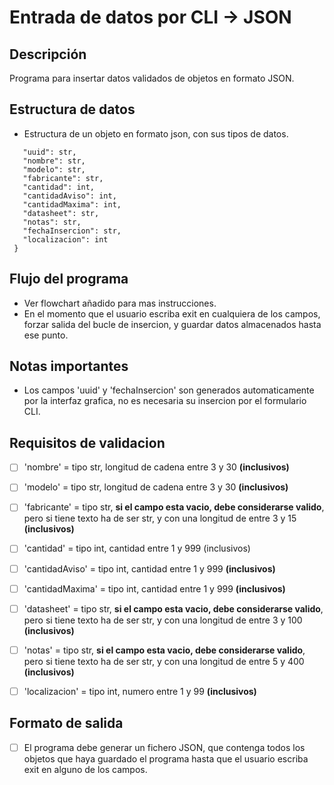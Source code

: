 # Entrada de datos por CLI -> JSON

## Descripción
Programa para insertar datos validados de objetos en formato JSON.

## Estructura de datos
- Estructura de un objeto en formato json, con sus tipos de datos.
 ``` {
    "uuid": str,
    "nombre": str,
    "modelo": str,
    "fabricante": str,
    "cantidad": int,
    "cantidadAviso": int,
    "cantidadMaxima": int,
    "datasheet": str,
    "notas": str,
    "fechaInsercion": str,
    "localizacion": int
  }
  ```

## Flujo del programa
- Ver flowchart añadido para mas instrucciones.
- En el momento que el usuario escriba exit en cualquiera de los campos, forzar salida del bucle de insercion, y guardar datos almacenados hasta ese punto.

## Notas importantes
- Los campos 'uuid' y 'fechaInsercion' son generados automaticamente por la interfaz grafica, no es necesaria su insercion por el formulario CLI.

## Requisitos de validacion
- [ ] 'nombre' = tipo str, longitud de cadena entre 3 y 30 **(inclusivos)**

- [ ] 'modelo' = tipo str, longitud de cadena entre 3 y 30 **(inclusivos)**

- [ ] 'fabricante' = tipo str, **si el campo esta vacio, debe considerarse valido**, pero si tiene texto ha de ser str, y con una longitud de entre 3 y 15 **(inclusivos)**

- [ ] 'cantidad' = tipo int, cantidad entre 1 y 999 (inclusivos)

- [ ] 'cantidadAviso' = tipo int, cantidad entre 1 y 999 **(inclusivos)**

- [ ] 'cantidadMaxima' = tipo int, cantidad entre 1 y 999 **(inclusivos)**

- [ ] 'datasheet' = tipo str, **si el campo esta vacio, debe considerarse valido**, pero si tiene texto ha de ser str, y con una longitud de entre 3 y 100 **(inclusivos)**

- [ ] 'notas' = tipo str, **si el campo esta vacio, debe considerarse valido**, pero si tiene texto ha de ser str, y con una longitud de entre 5 y 400 **(inclusivos)**

- [ ] 'localizacion' = tipo int, numero entre 1 y 99 **(inclusivos)**

## Formato de salida
- [ ] El programa debe generar un fichero JSON, que contenga todos los objetos que haya guardado el programa hasta que el usuario escriba exit en alguno de los campos.

